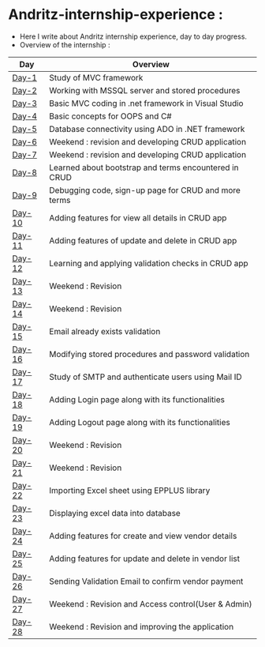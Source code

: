 # Andritz-internship-experience :

* Here I write about Andritz internship experience, day to day progress.<br>
* Overview of the internship : <br>

| Day                                                                                                                | Overview                                             | 
| -------------                                                                                                      |-------------                                        |
|[Day-1](https://github.com/Simanta-Developer/Andritz-internship-experience/blob/main/Day-to-day-progress/Day-1.md)  | Study of MVC framework                              | 
|[Day-2](https://github.com/Simanta-Developer/Andritz-internship-experience/blob/main/Day-to-day-progress/Day-2.md)  | Working with MSSQL server and stored procedures     | 
|[Day-3](https://github.com/Simanta-Developer/Andritz-internship-experience/blob/main/Day-to-day-progress/Day-3.md)  | Basic MVC coding in .net framework in Visual Studio |
|[Day-4](https://github.com/Simanta-Developer/Andritz-internship-experience/blob/main/Day-to-day-progress/Day-4.md)  | Basic concepts for OOPS and C#                      |
|[Day-5](https://github.com/Simanta-Developer/Andritz-internship-experience/blob/main/Day-to-day-progress/Day-5.md)  | Database connectivity using ADO in .NET framework   |
|[Day-6](https://github.com/Simanta-Developer/Andritz-internship-experience/blob/main/Day-to-day-progress/Day-6.md)  | Weekend : revision and developing CRUD application  |
|[Day-7](https://github.com/Simanta-Developer/Andritz-internship-experience/blob/main/Day-to-day-progress/Day-7.md)  | Weekend : revision and developing CRUD application  |
|[Day-8](https://github.com/Simanta-Developer/Andritz-internship-experience/blob/main/Day-to-day-progress/Day-8.md)  |Learned about bootstrap and terms encountered in CRUD|
|[Day-9](https://github.com/Simanta-Developer/Andritz-internship-experience/blob/main/Day-to-day-progress/Day-9.md)  | Debugging code, sign-up page for CRUD and more terms|
|[Day-10](https://github.com/Simanta-Developer/Andritz-internship-experience/blob/main/Day-to-day-progress/Day-10.md)| Adding features for view all details in CRUD app    | 
|[Day-11](https://github.com/Simanta-Developer/Andritz-internship-experience/blob/main/Day-to-day-progress/Day-11.md)| Adding features of update and delete in CRUD app    |
|[Day-12](https://github.com/Simanta-Developer/Andritz-internship-experience/blob/main/Day-to-day-progress/Day-12.md)| Learning and applying validation checks in CRUD app |
|[Day-13](https://github.com/Simanta-Developer/Andritz-internship-experience/blob/main/Day-to-day-progress/Day-13.md)| Weekend : Revision                                  |
|[Day-14](https://github.com/Simanta-Developer/Andritz-internship-experience/blob/main/Day-to-day-progress/Day-14.md)| Weekend : Revision                                  |
|[Day-15](https://github.com/Simanta-Developer/Andritz-internship-experience/blob/main/Day-to-day-progress/Day-15.md)| Email already exists validation                     |
|[Day-16](https://github.com/Simanta-Developer/Andritz-internship-experience/blob/main/Day-to-day-progress/Day-16.md)| Modifying stored procedures and password validation |
|[Day-17](https://github.com/Simanta-Developer/Andritz-internship-experience/blob/main/Day-to-day-progress/Day-17.md)| Study of SMTP and authenticate users using Mail ID  |
|[Day-18](https://github.com/Simanta-Developer/Andritz-internship-experience/blob/main/Day-to-day-progress/Day-18.md)| Adding Login page along with its functionalities    |
|[Day-19](https://github.com/Simanta-Developer/Andritz-internship-experience/blob/main/Day-to-day-progress/Day-19.md)| Adding Logout page along with its functionalities   |
|[Day-20](https://github.com/Simanta-Developer/Andritz-internship-experience/blob/main/Day-to-day-progress/Day-20.md)| Weekend : Revision                                  |
|[Day-21](https://github.com/Simanta-Developer/Andritz-internship-experience/blob/main/Day-to-day-progress/Day-21.md)| Weekend : Revision                                  |
|[Day-22](https://github.com/Simanta-Developer/Andritz-internship-experience/blob/main/Day-to-day-progress/Day-22.md)| Importing Excel sheet using EPPLUS library          |
|[Day-23](https://github.com/Simanta-Developer/Andritz-internship-experience/blob/main/Day-to-day-progress/Day-23.md)| Displaying excel data into database                 |
|[Day-24](https://github.com/Simanta-Developer/Andritz-internship-experience/blob/main/Day-to-day-progress/Day-24.md)| Adding features for create and view vendor details  |
|[Day-25](https://github.com/Simanta-Developer/Andritz-internship-experience/blob/main/Day-to-day-progress/Day-25.md)| Adding features for update and delete in vendor list|
|[Day-26](https://github.com/Simanta-Developer/Andritz-internship-experience/blob/main/Day-to-day-progress/Day-26.md)| Sending Validation Email to confirm vendor payment  |
|[Day-27](https://github.com/Simanta-Developer/Andritz-internship-experience/blob/main/Day-to-day-progress/Day-27.md)| Weekend : Revision and Access control(User & Admin) |
|[Day-28](https://github.com/Simanta-Developer/Andritz-internship-experience/blob/main/Day-to-day-progress/Day-28.md)| Weekend : Revision and improving the application    |
